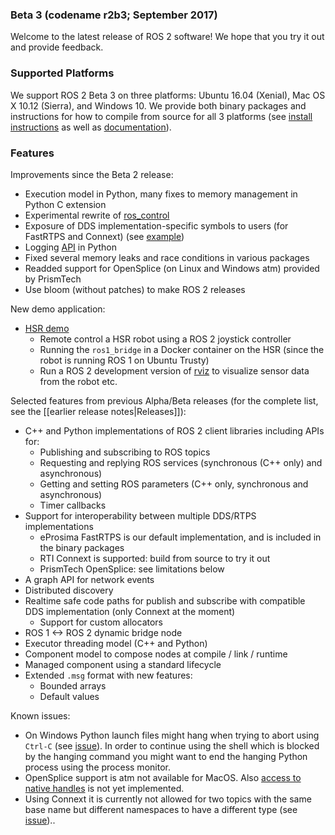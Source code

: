 ### Beta 3 (codename r2b3; September 2017)

Welcome to the latest release of ROS 2 software! We hope that you try it out and provide feedback.

### Supported Platforms

We support ROS 2 Beta 3 on three platforms: Ubuntu 16.04 (Xenial), Mac OS X 10.12 (Sierra), and Windows 10.
We provide both binary packages and instructions for how to compile from source for all 3 platforms (see [install instructions](Installation) as well as [documentation](http://docs.ros2.org/beta3/)).

### Features

Improvements since the Beta 2 release:
- Execution model in Python, many fixes to memory management in Python C extension
- Experimental rewrite of [ros_control](https://github.com/ros2/ros2_control)
- Exposure of DDS implementation-specific symbols to users (for FastRTPS and Connext) (see [example](https://github.com/ros2/demos/blob/6363be2efe2fea799d92bc22a66e776b2ca9c5d0/demo_nodes_cpp_native/src/talker.cpp))
- Logging [API](https://github.com/ros2/rclpy/blob/1ef2924ef8e154c0553edf0fdba4840b08b728f8/rclpy/rclpy/logging.py) in Python
- Fixed several memory leaks and race conditions in various packages
- Readded support for OpenSplice (on Linux and Windows atm) provided by PrismTech
- Use bloom (without patches) to make ROS 2 releases

New demo application:
* [HSR demo](https://github.com/ruffsl/hsr_demo)
  * Remote control a HSR robot using a ROS 2 joystick controller
  * Running the `ros1_bridge` in a Docker container on the HSR (since the robot is running ROS 1 on Ubuntu Trusty)
  * Run a ROS 2 development version of [rviz](https://github.com/ros2/rviz) to visualize sensor data from the robot etc.

Selected features from previous Alpha/Beta releases (for the complete list, see the [[earlier release notes|Releases]]):
* C++ and Python implementations of ROS 2 client libraries including APIs for:
  * Publishing and subscribing to ROS topics
  * Requesting and replying ROS services (synchronous (C++ only) and asynchronous)
  * Getting and setting ROS parameters (C++ only, synchronous and asynchronous)
  * Timer callbacks
* Support for interoperability between multiple DDS/RTPS implementations
  * eProsima FastRTPS is our default implementation, and is included in the binary packages
  * RTI Connext is supported: build from source to try it out
  * PrismTech OpenSplice: see limitations below
* A graph API for network events
* Distributed discovery
* Realtime safe code paths for publish and subscribe with compatible DDS implementation (only Connext at the moment)
  * Support for custom allocators
* ROS 1 <-> ROS 2 dynamic bridge node
* Executor threading model (C++ and Python)
* Component model to compose nodes at compile / link / runtime
* Managed component using a standard lifecycle
* Extended `.msg` format with new features:
  * Bounded arrays
  * Default values

Known issues:
* On Windows Python launch files might hang when trying to abort using `Ctrl-C` (see [issue](https://github.com/ros2/launch/issues/64)). In order to continue using the shell which is blocked by the hanging command you might want to end the hanging Python process using the process monitor.
* OpenSplice support is atm not available for MacOS. Also [access to native handles](https://github.com/ros2/rmw_opensplice/issues/182) is not yet implemented.
* Using Connext it is currently not allowed for two topics with the same base name but different namespaces to have a different type (see [issue](https://github.com/ros2/rmw_connext/issues/234))..

